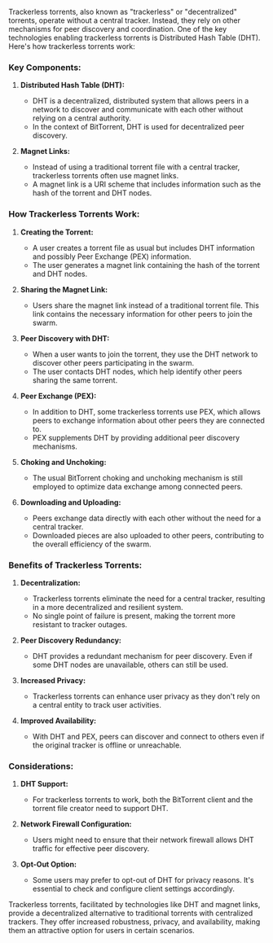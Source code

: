 Trackerless torrents, also known as "trackerless" or "decentralized" torrents, operate without a central tracker. Instead, they rely on other mechanisms for peer discovery and coordination. One of the key technologies enabling trackerless torrents is Distributed Hash Table (DHT). Here's how trackerless torrents work:

### Key Components:

1. **Distributed Hash Table (DHT):**
   - DHT is a decentralized, distributed system that allows peers in a network to discover and communicate with each other without relying on a central authority.
   - In the context of BitTorrent, DHT is used for decentralized peer discovery.

2. **Magnet Links:**
   - Instead of using a traditional torrent file with a central tracker, trackerless torrents often use magnet links.
   - A magnet link is a URI scheme that includes information such as the hash of the torrent and DHT nodes.

### How Trackerless Torrents Work:

1. **Creating the Torrent:**
   - A user creates a torrent file as usual but includes DHT information and possibly Peer Exchange (PEX) information.
   - The user generates a magnet link containing the hash of the torrent and DHT nodes.

2. **Sharing the Magnet Link:**
   - Users share the magnet link instead of a traditional torrent file. This link contains the necessary information for other peers to join the swarm.

3. **Peer Discovery with DHT:**
   - When a user wants to join the torrent, they use the DHT network to discover other peers participating in the swarm.
   - The user contacts DHT nodes, which help identify other peers sharing the same torrent.

4. **Peer Exchange (PEX):**
   - In addition to DHT, some trackerless torrents use PEX, which allows peers to exchange information about other peers they are connected to.
   - PEX supplements DHT by providing additional peer discovery mechanisms.

5. **Choking and Unchoking:**
   - The usual BitTorrent choking and unchoking mechanism is still employed to optimize data exchange among connected peers.

6. **Downloading and Uploading:**
   - Peers exchange data directly with each other without the need for a central tracker.
   - Downloaded pieces are also uploaded to other peers, contributing to the overall efficiency of the swarm.

### Benefits of Trackerless Torrents:

1. **Decentralization:**
   - Trackerless torrents eliminate the need for a central tracker, resulting in a more decentralized and resilient system.
   - No single point of failure is present, making the torrent more resistant to tracker outages.

2. **Peer Discovery Redundancy:**
   - DHT provides a redundant mechanism for peer discovery. Even if some DHT nodes are unavailable, others can still be used.

3. **Increased Privacy:**
   - Trackerless torrents can enhance user privacy as they don't rely on a central entity to track user activities.

4. **Improved Availability:**
   - With DHT and PEX, peers can discover and connect to others even if the original tracker is offline or unreachable.

### Considerations:

1. **DHT Support:**
   - For trackerless torrents to work, both the BitTorrent client and the torrent file creator need to support DHT.

2. **Network Firewall Configuration:**
   - Users might need to ensure that their network firewall allows DHT traffic for effective peer discovery.

3. **Opt-Out Option:**
   - Some users may prefer to opt-out of DHT for privacy reasons. It's essential to check and configure client settings accordingly.

Trackerless torrents, facilitated by technologies like DHT and magnet links, provide a decentralized alternative to traditional torrents with centralized trackers. They offer increased robustness, privacy, and availability, making them an attractive option for users in certain scenarios.
